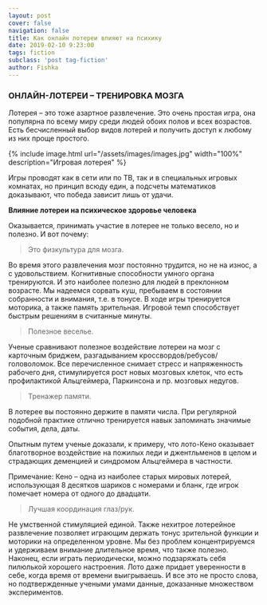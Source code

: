 ```yaml
---
layout: post
cover: false
navigation: false
title: Как онлайн лотереи влияют на психику
date: 2019-02-10 9:23:00
tags: fiction
subclass: 'post tag-fiction'
author: Fishka
---
```


### ОНЛАЙН-ЛОТЕРЕИ – ТРЕНИРОВКА МОЗГА

Лотерея – это тоже азартное развлечение. Это очень простая игра, она популярна по всему миру среди людей обоих полов и всех возрастов. Есть бесчисленный выбор видов лотерей и получить доступ к любому из них проще простого. 

{% include image.html url="/assets/images/images.jpg" width="100%" description="Игровая лотерея" %}

Игры проводят как в сети или по ТВ, так и в специальных игровых комнатах, но принцип всюду един, а подсчеты математиков доказывают, что победа зависит лишь от удачи.

**Влияние лотереи на психическое здоровье человека**

Оказывается, принимать участие в лотерее не только весело, но и полезно. И вот почему:

> Это физкультура для мозга. 

Во время этого развлечения мозг постоянно трудится, но не на износ, а с удовольствием. Когнитивные способности умного органа тренируются. И это наиболее полезно для людей в преклонном возрасте. Мы надеемся сорвать куш, пребываем в состоянии собранности и внимания, т.е. в тонусе. В ходе игры тренируется моторика, а также память зрительная. Игровой темп способствует быстрым решениям в считанные минуты.

> Полезное веселье.

Ученые сравнивают полезное воздействие лотереи на мозг с карточным бриджем, разгадыванием кроссвордов/ребусов/головоломок. Все перечисленное снимает стресс и напряженность рабочего дня, стимулируется рост новых мозговых клеток, что есть профилактикой Альцгеймера, Паркинсона и пр. мозговых недугов.

> Тренажер памяти.

В лотерее вы постоянно держите в памяти числа. При регулярной подобной практике отлично тренируется навык запоминать значимые события, дела, даты.

Опытным путем ученые доказали, к примеру, что лото-Кено оказывает благотворное воздействие на пожилых леди и джентльменов в целом и страдающих деменцией и синдромом Альцгеймера в частности. 

Примечание: Кено – одна из наиболее старых мировых лотерей, использующая 8 десятков шариков с номерами и бланк, где игрок помечает номера от одного до двадцати.

> Лучшая координация глаз/рук.

Не умственной стимуляцией единой. Также нехитрое лотерейное развлечение позволяет играющим держать тонус зрительной функции и моторики на определенном уровне. Мы без проблем концентрируемся и удерживаем внимание длительное время, что также полезно. Наконец, если играть периодически, можно подзаряжать себя пилюлькой хорошего настроения. Лото даже придает уверенности в себе, когда время от времени выигрываешь. И все это не просто слова, но подтвержденные учеными умами данные, доказанные множеством экспериментов.  